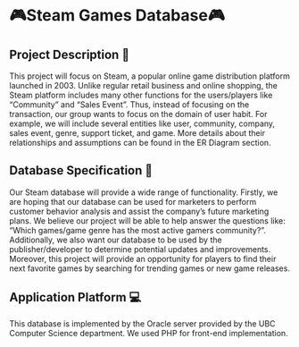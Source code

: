 # 🎮Steam Games Database🎮
## Project Description 📝
This project will focus on Steam, a popular online game distribution platform launched in 2003. Unlike regular retail business and online shopping, the Steam platform includes many other functions for the users/players like “Community” and “Sales Event”. Thus, instead of focusing on the transaction, our group wants to focus on the domain of user habit. For example, we will include several entities like user, community, company, sales event, genre, support ticket, and game. More details about their relationships and assumptions can be found in the ER Diagram section. 

## Database Specification 📍
Our Steam database will provide a wide range of functionality. Firstly, we are hoping that our database can be used for marketers to perform customer behavior analysis and assist the company’s future marketing plans. We believe our project will be able to help answer the questions like: “Which games/game genre has the most active gamers community?”. Additionally, we also want our database to be used by the publisher/developer to determine potential updates and improvements. Moreover, this project will provide an opportunity for players to find their next favorite games by searching for trending games or new game releases. 

## Application Platform 💻
This database is implemented by the Oracle server provided by the UBC Computer Science department. We used PHP for front-end implementation. 
